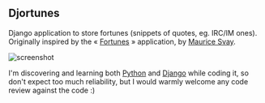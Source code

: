 Djortunes
---------

Django application to store fortunes (snippets of quotes, eg. IRC/IM ones). Originally inspired by the « [Fortunes](http://fortunes.inertie.org/) » application, by [Maurice Svay](http://svay.com/).

![screenshot](http://files.droplr.com/files/6619162/RKP6D.djortunes.png "Example app screen")

I'm discovering and learning both [Python](http://python.org/) and [Django](http://www.djangoproject.com/) while coding it, so don't expect too much reliability, but I would warmly welcome any code review against the code :)